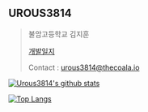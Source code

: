 UROUS3814
------------------
  >불암고등학교 김지훈
  >
  > [개발일지](https://github.com/urous3814/urous3814/blob/main/Development_log.md)
  >
  > Contact : urous3814@thecoala.io

[![Urous3814's github stats](https://github-readme-stats.vercel.app/api?username=urous3814&hide=stars,prs&count_private=true&show_icons=true)](https://github.com/anuraghazra/github-readme-stats)

[![Top Langs](https://github-readme-stats.vercel.app/api/top-langs/?username=urous3814&hide=JupyterNotebook)](https://github.com/anuraghazra/github-readme-stats)
